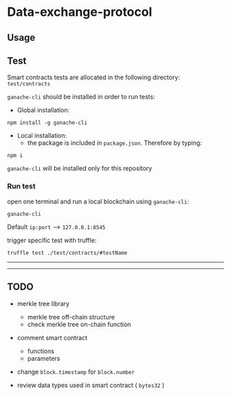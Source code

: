 # Data-exchange-protocol

## Usage

## Test

Smart contracts tests are allocated in the following directory: `test/contracts`

`ganache-cli` should be installed in order to run tests:
- Global installation:
```
npm install -g ganache-cli
```
- Local installation:
  - the package is included in `package.json`. Therefore by typing:
```
npm i
```
`ganache-cli` will be installed only for this repository

### Run test
open one terminal and run a local blockchain using `ganache-cli`:
```
ganache-cli
``` 
Default `ip:port` --> `127.0.0.1:8545`

trigger specific test with truffle:
```
truffle test ./test/contracts/#testName
```
--------
--------


## TODO
- merkle tree library
  - merkle tree off-chain structure
  - check merkle tree on-chain function

- comment smart contract
  - functions
  - parameters

- change `block.timestamp` for `block.number`

- review data types used in smart contract ( `bytes32` )
